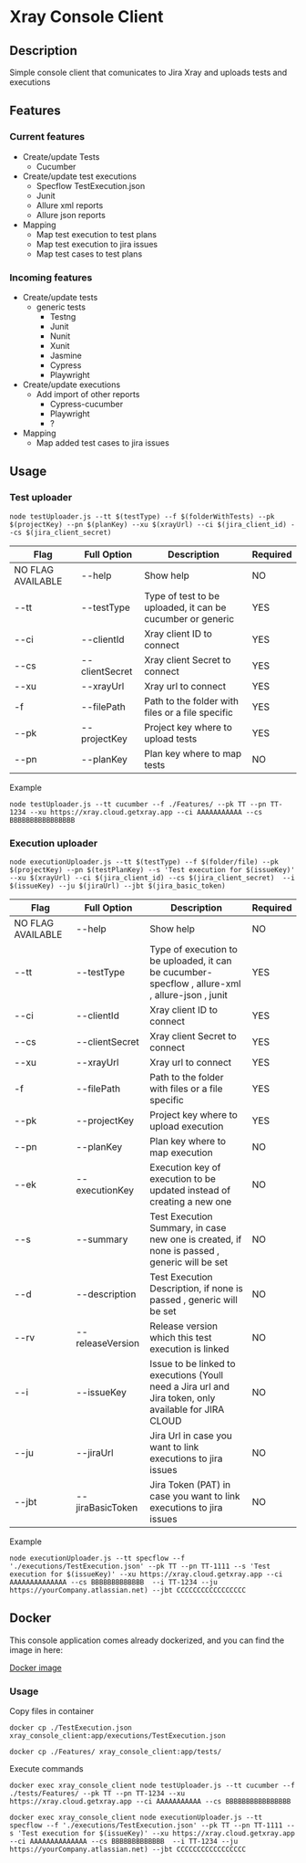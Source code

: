 # Xray Console Client

## Description
Simple console client that comunicates to Jira Xray and uploads tests and executions

## Features

### Current features

 - Create/update Tests
    - Cucumber
 - Create/update test executions
    - Specflow TestExecution.json
    - Junit
    - Allure xml reports
    - Allure json reports
 - Mapping
    - Map test execution to test plans
    - Map test execution to jira issues
    - Map test cases to test plans

### Incoming features

- Create/update tests
    - generic tests
        - Testng
        - Junit
        - Nunit
        - Xunit
        - Jasmine
        - Cypress
        - Playwright
- Create/update executions
    - Add import of other reports
        - Cypress-cucumber
        - Playwright
        - ?
- Mapping
    - Map added test cases to jira issues

## Usage

### Test uploader

```
node testUploader.js --tt $(testType) --f $(folderWithTests) --pk $(projectKey) --pn $(planKey) --xu $(xrayUrl) --ci $(jira_client_id) --cs $(jira_client_secret)
```

| Flag              | Full Option     | Description                                                | Required |
|-------------------|-----------------|------------------------------------------------------------|----------|
| NO FLAG AVAILABLE | --help          | Show help                                                  | NO       |
| --tt              | --testType      | Type of test to be uploaded, it can be cucumber or generic | YES      |
| --ci              | --clientId      | Xray client ID to connect                                  | YES      |
| --cs              | --clientSecret  | Xray client Secret to connect                              | YES      |
| --xu              | --xrayUrl       | Xray url to connect                                        | YES      |
| -f                | --filePath      | Path to the folder with files or a file specific           | YES      |
| --pk              | --projectKey    | Project key where to upload tests                          | YES      |
| --pn              | --planKey       | Plan key where to map tests                                | NO       |

Example

```
node testUploader.js --tt cucumber --f ./Features/ --pk TT --pn TT-1234 --xu https://xray.cloud.getxray.app --ci AAAAAAAAAAA --cs BBBBBBBBBBBBBBBB
```

### Execution uploader

```
node executionUploader.js --tt $(testType) --f $(folder/file) --pk $(projectKey) --pn $(testPlanKey) --s 'Test execution for $(issueKey)' --xu $(xrayUrl) --ci $(jira_client_id) --cs $(jira_client_secret)  --i $(issueKey) --ju $(jiraUrl) --jbt $(jira_basic_token)
```

| Flag              | Full Option      | Description                                                                                           | Required |
|-------------------|------------------|-------------------------------------------------------------------------------------------------------|----------|
| NO FLAG AVAILABLE | --help           | Show help                                                                                             | NO       |
| --tt              | --testType       | Type of execution to be uploaded, it can be cucumber-specflow , allure-xml , allure-json , junit      | YES      |
| --ci              | --clientId       | Xray client ID to connect                                                                             | YES      |
| --cs              | --clientSecret   | Xray client Secret to connect                                                                         | YES      |
| --xu              | --xrayUrl        | Xray url to connect                                                                                   | YES      |
| -f                | --filePath       | Path to the folder with files or a file specific                                                      | YES      |
| --pk              | --projectKey     | Project key where to upload execution                                                                 | YES      |
| --pn              | --planKey        | Plan key where to map execution                                                                       | NO       |
| --ek              | --executionKey   | Execution key of execution to be updated instead of creating a new one                                | NO       |
| --s               | --summary        | Test Execution Summary, in case new one is created, if none is passed , generic will be set           | NO       |
| --d               | --description    | Test Execution Description, if none is passed , generic will be set                                   | NO       |
| --rv              | --releaseVersion | Release version which this test execution is linked                                                   | NO       |
| --i               | --issueKey       | Issue to be linked to executions (Youll need a Jira url and Jira token, only available for JIRA CLOUD | NO       |
| --ju              | --jiraUrl        | Jira Url in case you want to link executions to jira issues                                           | NO       |
| --jbt             | --jiraBasicToken | Jira Token (PAT) in case you want to link executions to jira issues                                   | NO       |

Example

```
node executionUploader.js --tt specflow --f './executions/TestExecution.json' --pk TT --pn TT-1111 --s 'Test execution for $(issueKey)' --xu https://xray.cloud.getxray.app --ci AAAAAAAAAAAAAA --cs BBBBBBBBBBBBB  --i TT-1234 --ju https://yourCompany.atlassian.net) --jbt CCCCCCCCCCCCCCCCC
```

## Docker

This console application comes already dockerized, and you can find the image in here:

[Docker image](https://hub.docker.com/repository/docker/marca1234/xray-console-client/general)

### Usage

Copy files in container
```
docker cp ./TestExecution.json xray_console_client:app/executions/TestExecution.json

docker cp ./Features/ xray_console_client:app/tests/
```

Execute commands
```
docker exec xray_console_client node testUploader.js --tt cucumber --f ./tests/Features/ --pk TT --pn TT-1234 --xu https://xray.cloud.getxray.app --ci AAAAAAAAAAA --cs BBBBBBBBBBBBBBBB

docker exec xray_console_client node executionUploader.js --tt specflow --f './executions/TestExecution.json' --pk TT --pn TT-1111 --s 'Test execution for $(issueKey)' --xu https://xray.cloud.getxray.app --ci AAAAAAAAAAAAAA --cs BBBBBBBBBBBBB  --i TT-1234 --ju https://yourCompany.atlassian.net) --jbt CCCCCCCCCCCCCCCCC
```